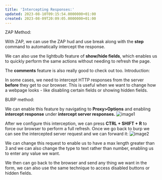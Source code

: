 ```yaml
---
title: 'Intercepting Responses:'
updated: 2023-08-10T09:15:54.0000000+01:00
created: 2023-08-09T20:09:05.0000000+01:00
---
```


ZAP Method:

With ZAP, we can use the ZAP hud and use break along with the **step** command to automatically intercept the response.

We can also use the lightbulb feature of **show/hide fields**, which enables us to quickly perform the same actions without needing to refresh the page.

The **comments** feature is also really good to check out too.
Introduction:

In some cases, we need to intercept HTTP responses from the server **before** they get to our browser. This is useful when we want to change how a webpage looks - like disabling certain fields or showing hidden fields.

BURP method:

We can enable this feature by navigating to **Proxy\>Options** and enabling **intercept response** under **intercept server responses.**
![image1](../../../../_resources/image1-170.png)

After we configure this interception, we can press **CTRL + SHIFT + R** to force our browser to perform a full refresh. Once we go back to burp we can see the intercepted server request and we can forward it:
![image2](../../../../_resources/image2-139.png)

We can change this request to enable us to have a max length greater than 3 and we can also change the type to text rather than number, enabling us to enter any value we want.

We then can go back to the browser and send any thing we want in the form, we can also use the same technique to access disabled buttons or hidden fields.
